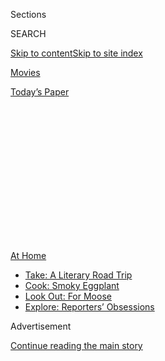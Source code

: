 <div id="app">

<div>

<div>

<div>

<div class="NYTAppHideMasthead css-1q2w90k e1suatyy0">

<div class="section css-ui9rw0 e1suatyy2">

<div class="css-eph4ug er09x8g0">

<div class="css-6n7j50">

</div>

<span class="css-1dv1kvn">Sections</span>

<div class="css-10488qs">

<span class="css-1dv1kvn">SEARCH</span>

</div>

[Skip to content](#site-content)[Skip to site
index](#site-index)

</div>

<div id="masthead-section-label" class="css-1wr3we4 eaxe0e00">

[Movies](https://www.nytimes.com/section/movies)

</div>

<div class="css-10698na e1huz5gh0">

</div>

</div>

<div id="masthead-bar-one" class="section hasLinks css-15hmgas e1csuq9d3">

<div class="css-uqyvli e1csuq9d0">

</div>

<div class="css-1uqjmks e1csuq9d1">

</div>

<div class="css-9e9ivx">

[](https://myaccount.nytimes.com/auth/login?response_type=cookie&client_id=vi)

</div>

<div class="css-1bvtpon e1csuq9d2">

[Today’s
Paper](https://www.nytimes.com/section/todayspaper)

</div>

</div>

</div>

</div>

<div data-aria-hidden="false">

<div id="site-content" data-role="main">

<div>

<div class="css-1aor85t" style="opacity:0.000000001;z-index:-1;visibility:hidden">

<div class="css-1hqnpie">

<div class="css-epjblv">

<span class="css-17xtcya">[Movies](/section/movies)</span><span class="css-x15j1o">|</span><span class="css-fwqvlz">Comfort
Viewing: 3 Reasons I Love ‘Terminator 2: Judgment
Day’</span>

</div>

<div class="css-k008qs">

<div class="css-1iwv8en">

<span class="css-18z7m18"></span>

<div>

</div>

</div>

<span class="css-1n6z4y">https://nyti.ms/314xvqD</span>

<div class="css-1705lsu">

<div class="css-4xjgmj">

<div class="css-4skfbu" data-role="toolbar" data-aria-label="Social Media Share buttons, Save button, and Comments Panel with current comment count" data-testid="share-tools">

  - 
  - 
  - 
  - 
    
    <div class="css-6n7j50">
    
    </div>

  - 

</div>

</div>

</div>

</div>

</div>

</div>

<div id="NYT_TOP_BANNER_REGION" class="css-13pd83m">

<div>

<div id="maps-athome-menu" class="section interactive-content interactive-size-medium css-1edisqu">

<div class="css-17ih8de interactive-body">

<div class="at-home-nav__innerContainer">

<div class="at-home-nav__title">

[At
Home](https://www.nytimes.com/spotlight/at-home?action=click&pgtype=Article&state=default&region=TOP_BANNER&context=at_home_menu)

</div>

  - [Take: A Literary Road
    Trip](https://www.nytimes.com/2020/07/28/books/time-for-a-literary-road-trip.html?action=click&pgtype=Article&state=default&region=TOP_BANNER&context=at_home_menu)
  - [Cook: Smoky
    Eggplant](https://www.nytimes.com/2020/07/29/magazine/bored-with-your-home-cooking-some-smoky-eggplant-will-fix-that.html?action=click&pgtype=Article&state=default&region=TOP_BANNER&context=at_home_menu)
  - [Look Out: For
    Moose](https://www.nytimes.com/2020/07/27/travel/moose-michigan-isle-royale.html?action=click&pgtype=Article&state=default&region=TOP_BANNER&context=at_home_menu)
  - [Explore: Reporters’
    Obsessions](https://www.nytimes.com/interactive/2020/at-home/even-more-reporters-editors-diaries-lists-recommendations.html?action=click&pgtype=Article&state=default&region=TOP_BANNER&context=at_home_menu)

</div>

</div>

</div>

</div>

</div>

<div id="top-wrapper" class="css-1sy8kpn">

<div id="top-slug" class="css-l9onyx">

Advertisement

</div>

[Continue reading the main
story](#after-top)

<div class="ad top-wrapper" style="text-align:center;height:100%;display:block;min-height:250px">

<div id="top" class="place-ad" data-position="top" data-size-key="top">

</div>

</div>

<div id="after-top">

</div>

</div>

<div>

<div id="sponsor-wrapper" class="css-1hyfx7x">

<div id="sponsor-slug" class="css-19vbshk">

Supported by

</div>

[Continue reading the main
story](#after-sponsor)

<div id="sponsor" class="ad sponsor-wrapper" style="text-align:center;height:100%;display:block">

</div>

<div id="after-sponsor">

</div>

</div>

<div class="css-186x18t">

</div>

<div class="css-1vkm6nb ehdk2mb0">

# Comfort Viewing: 3 Reasons I Love ‘Terminator 2: Judgment Day’

</div>

Killer robots may not seem like soothing fare, but unlike real life, the
world’s horrors come to an end when the movie does.

<div class="css-79elbk" data-testid="photoviewer-wrapper">

<div class="css-z3e15g" data-testid="photoviewer-wrapper-hidden">

</div>

<div class="css-1a48zt4 ehw59r15" data-testid="photoviewer-children">

![<span class="css-16f3y1r e13ogyst0" data-aria-hidden="true">Arnold
Schwarzenegger in “T2.” The stakes are always apocalyptic, and that’s a
good
thing.</span><span class="css-cnj6d5 e1z0qqy90" itemprop="copyrightHolder"><span class="css-1ly73wi e1tej78p0">Credit...</span><span><span>Artisan
Home
Entertainment</span></span></span>](https://static01.nyt.com/images/2020/07/31/arts/31comfort-terminator4/merlin_9892947_147d19ea-d1af-4bb7-b27f-5bfeab6cc7d4-articleLarge.jpg?quality=75&auto=webp&disable=upscale)

</div>

</div>

<div class="css-18e8msd">

<div class="css-vp77d3 epjyd6m0">

<div class="css-1baulvz">

By <span class="css-1baulvz last-byline" itemprop="name">Nicolas
Rapold</span>

</div>

</div>

  - July 31,
    2020

  - 
    
    <div class="css-4xjgmj">
    
    <div class="css-d8bdto" data-role="toolbar" data-aria-label="Social Media Share buttons, Save button, and Comments Panel with current comment count" data-testid="share-tools">
    
      - 
      - 
      - 
      - 
        
        <div class="css-6n7j50">
        
        </div>
    
      - 
    
    </div>
    
    </div>

</div>

</div>

<div class="section meteredContent css-1r7ky0e" name="articleBody" itemprop="articleBody">

<div class="css-1fanzo5 StoryBodyCompanionColumn">

<div class="css-53u6y8">

Like everyone, I lose track of time these days. Some people react to
that kind of limbo with comfort viewing that creates a familiar routine,
like detective series or cooking shows. But I turn to a George H.W.
Bush-era blockbuster about time travel and killer robots so I can feel a
bit better about the world.

The movie is “[Terminator 2: Judgment
Day](https://www.nytimes.com/1991/07/03/movies/review-film-in-new-terminator-the-forces-of-good-seek-peace-violently.html),”
and I know what you’re thinking. What is so comforting about Arnold
Schwarzenegger exchanging endless rounds of gunfire with a relentless
liquid-metal android? Why don’t I just catch up on prestige television,
say, or bask in the complete works of the Criterion Channel? (Which,
full disclosure, I also do.)

First let’s make sure we’re on the same page, since I’m hearing reports
that this franchise may have several sequels. “Terminator 2” (1991) is
the one where Arnold’s Terminator is sent from the future to protect the
eventual savior of humanity, a 10-year-old named John Connor (Edward
Furlong). Skynet, the A.I. computer that will nuke civilization,
dispatches a shape-shifting assassin called the T-1000 (Robert Patrick)
to kill John and look really cool.

</div>

</div>

<div class="css-1u3pw94">

</div>

<div class="css-1fanzo5 StoryBodyCompanionColumn">

<div class="css-53u6y8">

What follows is essentially [a feature-length chase
scene](https://www.nytimes.com/2020/07/01/movies/movie-car-chase-scenes.html),
like a bad dream. After taking the form of a police officer, the T-1000
pursues John and his mother, Sarah ([Linda
Hamilton](https://www.nytimes.com/2019/09/03/movies/linda-hamilton-terminator.html)),
who’s sprung from a mental asylum. Explosions, fusillades and
eye-popping special effects ensue. I never said this was a quiet,
meditative gem. But I watch all of it compulsively, as if I didn’t
already know the plot’s future.

</div>

</div>

<div class="css-1fanzo5 StoryBodyCompanionColumn">

<div class="css-53u6y8">

In all honesty, I’m a bit surprised to be mooning over “Terminator 2” in
public. As the top-grossing movie release of 1991 and part of the pop
culture vocabulary, it’s no discovery. Many admirers of [James
Cameron’s 1984 original](https://www.youtube.com/watch?v=QIcomuI1j7I),
“The Terminator,” look askance at his sequel’s catchphrases and sheer
size. Not to mention that much of my career as a critic and as editor at
Film Comment has involved spotlighting much lesser-known movies — often
small-budget or foreign, very few starring Schwarzenegger.

But if I may gratuitously quote Jean Renoir from “The Rules of the
Game”: “Everyone has his reasons.” Here are mine.

## The Doom

</div>

</div>

<div class="css-79elbk" data-testid="photoviewer-wrapper">

<div class="css-z3e15g" data-testid="photoviewer-wrapper-hidden">

</div>

<div class="css-1a48zt4 ehw59r15" data-testid="photoviewer-children">

![<span class="css-16f3y1r e13ogyst0" data-aria-hidden="true">Linda
Hamilton as Sarah Connor. The movie is a reminder that things could be
worse.</span><span class="css-cnj6d5 e1z0qqy90" itemprop="copyrightHolder"><span class="css-1ly73wi e1tej78p0">Credit...</span><span>TriStar
Pictures</span></span>](https://static01.nyt.com/images/2020/07/31/arts/31comfort-terminator2/merlin_127627448_a6996a9e-d950-4ba1-b9d0-27baa28a032d-articleLarge.jpg?quality=75&auto=webp&disable=upscale)

</div>

</div>

<div class="css-1fanzo5 StoryBodyCompanionColumn">

<div class="css-53u6y8">

It’s reassuring to watch a movie where the stakes are apocalyptic at all
times. After a day’s hassles and ongoing catastrophes, I like to settle
into my couch and watch a seemingly invincible quicksilver angel of
death hold the fate of humanity in the balance.

</div>

</div>

<div class="css-1fanzo5 StoryBodyCompanionColumn">

<div class="css-53u6y8">

The appeal is simple. I look at imminent nuclear Armageddon and the
subsequent hopeless war with unfeeling, self-replicating machines who
possess murderous capabilities that might as well be necromantic magic.
And I think to myself, “Eh, I guess things could be worse.”

You know where you stand in “T2” — namely, on the brink of global
annihilation and entirely dependent on the survival of a moody, erratic
preteen whose hobbies include arcade games and credit card fraud. Some
might object that the real world also faces ample mortal threats,
pandemic and otherwise. Why subject oneself to this robotic
unpleasantness to relax? Chamomile tea, for example, is reliably
soothing, and, prepared correctly, does not involve mass casualties.

I think the difference with the world’s horrors is that every single
time I watch “T2,” it comes to an end. The nightmares remain in the
realm of fiction. (So
far.)

## Better Living Through FX

</div>

</div>

<div class="css-79elbk" data-testid="photoviewer-wrapper">

<div class="css-z3e15g" data-testid="photoviewer-wrapper-hidden">

</div>

<div class="css-1a48zt4 ehw59r15" data-testid="photoviewer-children">

<div class="css-1xdhyk6 erfvjey0">

<span class="css-1ly73wi e1tej78p0">Image</span>

<div class="css-zjzyr8">

<div data-testid="lazyimage-container" style="height:227.48888888888888px">

</div>

</div>

</div>

<span class="css-16f3y1r e13ogyst0" data-aria-hidden="true">The effects
included the liquid-metal, shape-shifting
T-1000.</span><span class="css-cnj6d5 e1z0qqy90" itemprop="copyrightHolder"><span class="css-1ly73wi e1tej78p0">Credit...</span><span>Artisan
Home Entertainment</span></span>

</div>

</div>

<div class="css-1fanzo5 StoryBodyCompanionColumn">

<div class="css-53u6y8">

“Terminator 2: Judgment Day” is a breathtaking peak during a pivotal
moment in blockbuster filmmaking: a dazzling combination of highly
expressive digital effects and thrilling analog effects — stunt work,
chases, and action set pieces whose influence can be seen to this day.

These visual wonders still dazzle. I love the peculiar unnerving heft of
the T-1000’s liquid metal: you feel as if you could reach out and touch
it, a physicality that’s rare in digital effects. The mind-bending
metamorphoses serve as the shimmering physical embodiment of the story’s
cold-sweat paranoia: the enemy inspires awe and fear and could be
anyone, anything, anywhere.

</div>

</div>

<div class="css-1fanzo5 StoryBodyCompanionColumn">

<div class="css-53u6y8">

For its technical accomplishments, the movie went on to win four Academy
Awards, out of six total nominations. It’s a rare sequel with all
pistons firing, when so many franchise installments today feel belabored
and airless (including later “Terminator”
visits).

## The Personal Touch

</div>

</div>

<div class="css-79elbk" data-testid="photoviewer-wrapper">

<div class="css-z3e15g" data-testid="photoviewer-wrapper-hidden">

</div>

<div class="css-1a48zt4 ehw59r15" data-testid="photoviewer-children">

<div class="css-1xdhyk6 erfvjey0">

<span class="css-1ly73wi e1tej78p0">Image</span>

<div class="css-zjzyr8">

<div data-testid="lazyimage-container" style="height:255.20000000000002px">

</div>

</div>

</div>

<span class="css-16f3y1r e13ogyst0" data-aria-hidden="true">Edward
Furlong as the awkward, moody John
Connor.</span><span class="css-cnj6d5 e1z0qqy90" itemprop="copyrightHolder"><span class="css-1ly73wi e1tej78p0">Credit...</span><span>TriStar
Pictures</span></span>

</div>

</div>

<div class="css-1fanzo5 StoryBodyCompanionColumn">

<div class="css-53u6y8">

Enough about liquid metal. I love the energy and detail brought by the
actors who populate “T2.” Patrick gives us one of cinema’s very finest
androids, a model of patient menace. Hamilton is a ferocious action
hero, in a movie starring Schwarzenegger. (Some quibble over her
character’s voice-over, but if I went through all that Sarah Connor
does, I’d want to talk, too.) Furlong makes for a credibly awkward kid.
And as the tech guru Miles Dyson, Joe Morton conveys the wholesome
curiosity that unwittingly hastens doomsday.

Finally, there are the note-perfect walk-ons — hapless people who cross
paths with the unthinkable while getting coffee or answering the door.
In my mind, they all get their own friendly Terminators who come back
and save them (and give a cornball thumbs-up while lowering into molten
steel). I don’t think too much about the possibility of time-travel
paradoxes. I’m just getting through the day.

Stream on
[Fubo](https://www.fubo.tv/lp/program/MV000336630000/?al=al1%3Fv%3D1%26a%3Dplay%26t%3Dprogram%26pid%3DMV000336630000%26o%3D0&irmp=1206980&irad=599309);
[rent or
buy](https://www.justwatch.com/us/movie/terminator-2-judgment-day) on
Amazon, Google Play, iTunes and Vudu.

</div>

</div>

</div>

<div>

</div>

<div>

</div>

<div>

</div>

<div>

<div id="bottom-wrapper" class="css-1ede5it">

<div id="bottom-slug" class="css-l9onyx">

Advertisement

</div>

[Continue reading the main
story](#after-bottom)

<div id="bottom" class="ad bottom-wrapper" style="text-align:center;height:100%;display:block;min-height:90px">

</div>

<div id="after-bottom">

</div>

</div>

</div>

</div>

</div>

## Site Index

<div>

</div>

## Site Information Navigation

  - [© <span>2020</span> <span>The New York Times
    Company</span>](https://help.nytimes.com/hc/en-us/articles/115014792127-Copyright-notice)

<!-- end list -->

  - [NYTCo](https://www.nytco.com/)
  - [Contact
    Us](https://help.nytimes.com/hc/en-us/articles/115015385887-Contact-Us)
  - [Work with us](https://www.nytco.com/careers/)
  - [Advertise](https://nytmediakit.com/)
  - [T Brand Studio](http://www.tbrandstudio.com/)
  - [Your Ad
    Choices](https://www.nytimes.com/privacy/cookie-policy#how-do-i-manage-trackers)
  - [Privacy](https://www.nytimes.com/privacy)
  - [Terms of
    Service](https://help.nytimes.com/hc/en-us/articles/115014893428-Terms-of-service)
  - [Terms of
    Sale](https://help.nytimes.com/hc/en-us/articles/115014893968-Terms-of-sale)
  - [Site
    Map](https://spiderbites.nytimes.com)
  - [Help](https://help.nytimes.com/hc/en-us)
  - [Subscriptions](https://www.nytimes.com/subscription?campaignId=37WXW)

</div>

</div>

</div>

</div>
